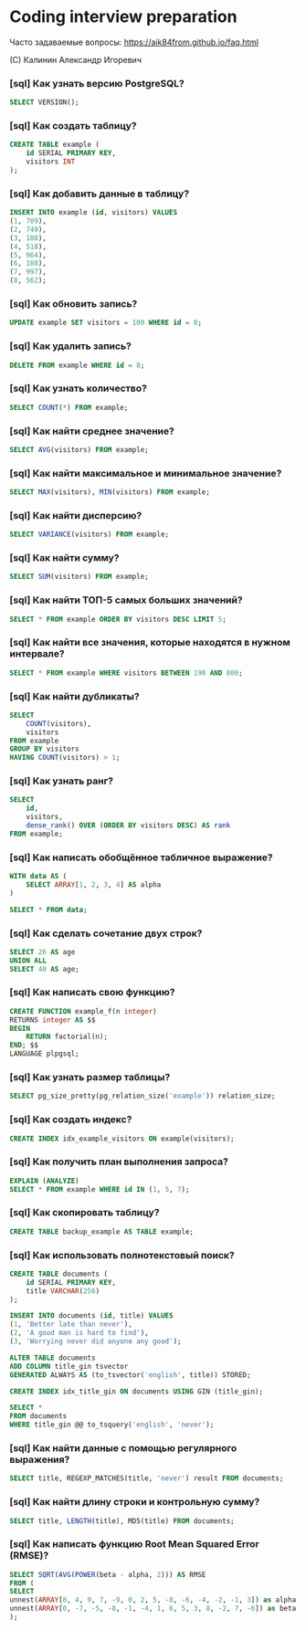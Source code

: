 # Coding interview preparation

Часто задаваемые вопросы: https://aik84from.github.io/faq.html

(C) Калинин Александр Игоревич

### [sql] Как узнать версию PostgreSQL?

```sql
SELECT VERSION();
```


### [sql] Как создать таблицу?

```sql
CREATE TABLE example (
    id SERIAL PRIMARY KEY,
    visitors INT
);
```


### [sql] Как добавить данные в таблицу?

```sql
INSERT INTO example (id, visitors) VALUES
(1, 709),
(2, 749),
(3, 180),
(4, 518),
(5, 964),
(6, 180),
(7, 997),
(8, 562);
```


### [sql] Как обновить запись?

```sql
UPDATE example SET visitors = 100 WHERE id = 8;
```


### [sql] Как удалить запись?

```sql
DELETE FROM example WHERE id = 8;
```


### [sql] Как узнать количество?

```sql
SELECT COUNT(*) FROM example;
```


### [sql] Как найти среднее значение?

```sql
SELECT AVG(visitors) FROM example;
```


### [sql] Как найти максимальное и минимальное значение?

```sql
SELECT MAX(visitors), MIN(visitors) FROM example;
```


### [sql] Как найти дисперсию?

```sql
SELECT VARIANCE(visitors) FROM example;
```


### [sql] Как найти сумму?

```sql
SELECT SUM(visitors) FROM example;
```


### [sql] Как найти ТОП-5 самых больших значений?

```sql
SELECT * FROM example ORDER BY visitors DESC LIMIT 5;
```


### [sql] Как найти все значения, которые находятся в нужном интервале?

```sql
SELECT * FROM example WHERE visitors BETWEEN 190 AND 800;
```


### [sql] Как найти дубликаты?

```sql
SELECT
    COUNT(visitors),
    visitors
FROM example
GROUP BY visitors
HAVING COUNT(visitors) > 1;
```


### [sql] Как узнать ранг?

```sql
SELECT
    id,
    visitors,
    dense_rank() OVER (ORDER BY visitors DESC) AS rank
FROM example;
```


### [sql] Как написать обобщённое табличное выражение?

```sql
WITH data AS (
    SELECT ARRAY[1, 2, 3, 4] AS alpha
)

SELECT * FROM data;
```


### [sql] Как сделать сочетание двух строк?

```sql
SELECT 26 AS age
UNION ALL
SELECT 40 AS age;
```


### [sql] Как написать свою функцию?

```sql
CREATE FUNCTION example_f(n integer)
RETURNS integer AS $$
BEGIN
    RETURN factorial(n);
END; $$
LANGUAGE plpgsql;
```


### [sql] Как узнать размер таблицы?

```sql
SELECT pg_size_pretty(pg_relation_size('example')) relation_size;
```


### [sql] Как создать индекс?

```sql
CREATE INDEX idx_example_visitors ON example(visitors);
```


### [sql] Как получить план выполнения запроса?

```sql
EXPLAIN (ANALYZE)
SELECT * FROM example WHERE id IN (1, 5, 7);
```


### [sql] Как скопировать таблицу?

```sql
CREATE TABLE backup_example AS TABLE example;
```


### [sql] Как использовать полнотекстовый поиск?

```sql
CREATE TABLE documents (
    id SERIAL PRIMARY KEY,
    title VARCHAR(256)
);

INSERT INTO documents (id, title) VALUES
(1, 'Better late than never'),
(2, 'A good man is hard to find'),
(3, 'Worrying never did anyone any good');

ALTER TABLE documents 
ADD COLUMN title_gin tsvector
GENERATED ALWAYS AS (to_tsvector('english', title)) STORED;

CREATE INDEX idx_title_gin ON documents USING GIN (title_gin);

SELECT *
FROM documents
WHERE title_gin @@ to_tsquery('english', 'never');
```


### [sql] Как найти данные с помощью регулярного выражения?

```sql
SELECT title, REGEXP_MATCHES(title, 'never') result FROM documents;
```


### [sql] Как найти длину строки и контрольную сумму?

```sql
SELECT title, LENGTH(title), MD5(title) FROM documents;
```


### [sql] Как написать функцию Root Mean Squared Error (RMSE)?

```sql
SELECT SQRT(AVG(POWER(beta - alpha, 2))) AS RMSE
FROM (
SELECT 
unnest(ARRAY[8, 4, 9, 7, -9, 0, 2, 5, -8, -6, -4, -2, -1, 3]) as alpha,
unnest(ARRAY[0, -7, -5, -8, -1, -4, 1, 6, 5, 3, 8, -2, 7, -6]) as beta
);
```

